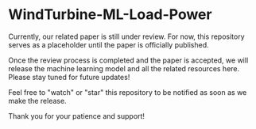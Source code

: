 # WindTurbine-ML-Load-Power

Currently, our related paper is still under review. For now, this repository serves as a placeholder until the paper is officially published.

Once the review process is completed and the paper is accepted, we will release the machine learning model and all the related resources here. Please stay tuned for future updates!

Feel free to "watch" or "star" this repository to be notified as soon as we make the release.

Thank you for your patience and support!
